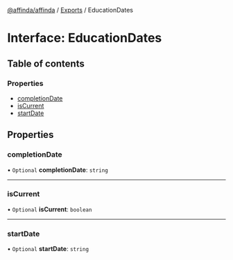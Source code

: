 [@affinda/affinda](../README.md) / [Exports](../modules.md) / EducationDates

# Interface: EducationDates

## Table of contents

### Properties

- [completionDate](EducationDates.md#completiondate)
- [isCurrent](EducationDates.md#iscurrent)
- [startDate](EducationDates.md#startdate)

## Properties

### completionDate

• `Optional` **completionDate**: `string`

___

### isCurrent

• `Optional` **isCurrent**: `boolean`

___

### startDate

• `Optional` **startDate**: `string`
